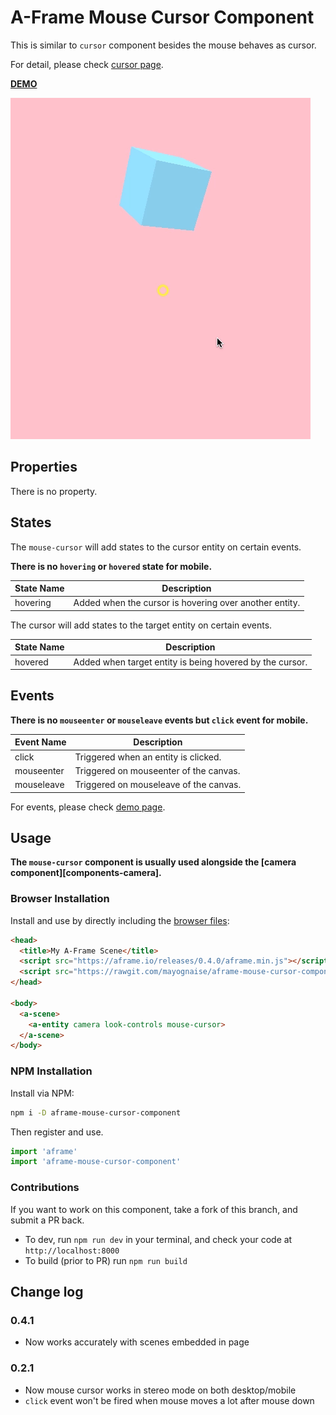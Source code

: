 # A-Frame Mouse Cursor Component

This is similar to `cursor` component besides the mouse behaves as cursor.

For detail, please check [cursor page](https://aframe.io/docs/components/cursor.html).

**[DEMO](https://mayognaise.github.io/aframe-mouse-cursor-component/index.html)**

![example](examples/example.gif)

## Properties

There is no property.


## States

The `mouse-cursor` will add states to the cursor entity on certain events.

**There is no `hovering` or `hovered` state for mobile.**

| State Name | Description |
| -------- | ----------- |
| hovering | Added when the cursor is hovering over another entity. |

The cursor will add states to the target entity on certain events.

| State Name | Description |
| -------- | ----------- |
| hovered | Added when target entity is being hovered by the cursor. |


## Events

**There is no `mouseenter` or `mouseleave` events but `click` event for mobile.**

| Event Name | Description |
| -------- | ----------- |
| click | Triggered when an entity is clicked. |
| mouseenter | Triggered on mouseenter of the canvas. |
| mouseleave | Triggered on mouseleave of the canvas. |

For events, please check [demo page](https://mayognaise.github.io/aframe-mouse-cursor-component/basic/index.html).


## Usage

**The `mouse-cursor` component is usually used alongside the [camera component][components-camera].**

### Browser Installation

Install and use by directly including the [browser files](dist):

```html
<head>
  <title>My A-Frame Scene</title>
  <script src="https://aframe.io/releases/0.4.0/aframe.min.js"></script>
  <script src="https://rawgit.com/mayognaise/aframe-mouse-cursor-component/master/dist/aframe-mouse-cursor-component.min.js"></script>
</head>

<body>
  <a-scene>
    <a-entity camera look-controls mouse-cursor>
  </a-scene>
</body>
```

### NPM Installation

Install via NPM:

```bash
npm i -D aframe-mouse-cursor-component
```

Then register and use.

```js
import 'aframe'
import 'aframe-mouse-cursor-component'
```

### Contributions

If you want to work on this component, take a fork of this branch, and submit a PR back.

* To dev, run `npm run dev` in your terminal, and check your code at `http://localhost:8000`
* To build (prior to PR) run `npm run build`


## Change log

### 0.4.1

- Now works accurately with scenes embedded in page

### 0.2.1

- Now mouse cursor works in stereo mode on both desktop/mobile
- `click` event won't be fired when mouse moves a lot after mouse down


